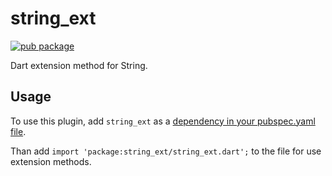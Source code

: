 # string_ext

[![pub package](https://img.shields.io/pub/v/string_ext)](https://pub.dartlang.org/packages/string_ext)

Dart extension method for String.

## Usage

To use this plugin, add `string_ext` as a [dependency in your pubspec.yaml file](https://flutter.dev/platform-plugins/).

Than add `import 'package:string_ext/string_ext.dart';` to the file for use extension methods.


